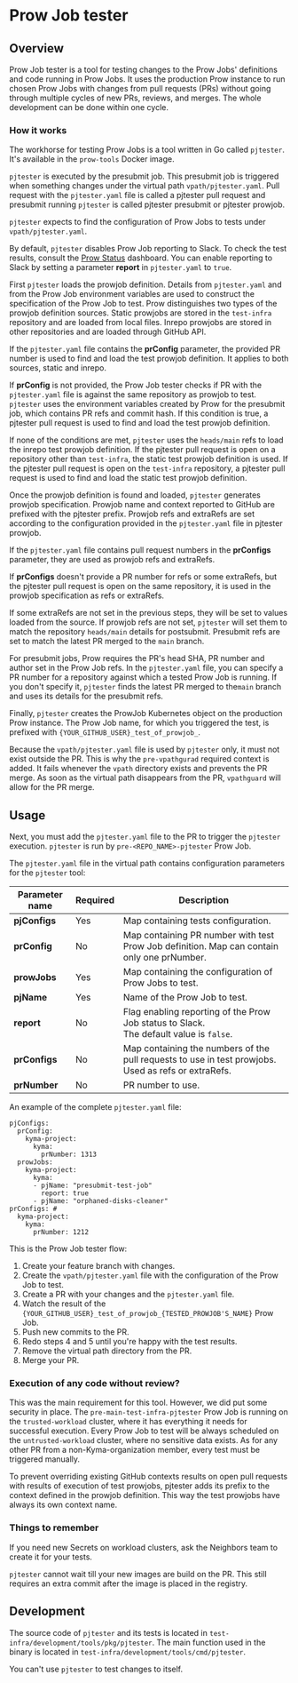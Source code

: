 # Prow Job tester

## Overview

Prow Job tester is a tool for testing changes to the Prow Jobs' definitions and code running in Prow Jobs. It uses the production Prow instance to run chosen Prow Jobs with changes from pull requests (PRs) without going through multiple cycles of new PRs, reviews, and merges. The whole development can be done within one cycle.

### How it works

The workhorse for testing Prow Jobs is a tool written in Go called `pjtester`. It's available in the `prow-tools` Docker image.

`pjtester` is executed by the presubmit job. This presubmit job is triggered when something changes under the virtual path `vpath/pjtester.yaml`. Pull request with the `pjtester.yaml` file is called a pjtester pull request and presubmit running `pjtester` is called pjtester presubmit or pjtester prowjob.

`pjtester` expects to find the configuration of Prow Jobs to tests under `vpath/pjtester.yaml`.

By default, `pjtester` disables Prow Job reporting to Slack. To check the test results, consult the [Prow Status](https://status.build.kyma-project.io/) dashboard. You can enable reporting to Slack by setting a parameter **report** in `pjtester.yaml` to `true`.

First `pjtester` loads the prowjob definition. Details from `pjtester.yaml` and from the Prow Job environment variables are used to construct the specification of the Prow Job to test. Prow distinguishes two types of the prowjob definition sources. Static prowjobs are stored in the `test-infra` repository and are loaded from local files. Inrepo prowjobs are stored in other repositories and are loaded through GitHub API.

If the `pjtester.yaml` file contains the **prConfig** parameter, the provided PR number is used to find and load the test prowjob definition. It applies to both sources, static and inrepo.

If **prConfig** is not provided, the Prow Job tester checks if PR with the `pjtester.yaml` file is against the same repository as prowjob to test. `pjtester` uses the environment variables created by Prow for the presubmit job, which contains PR refs and commit hash. If this condition is true, a pjtester pull request is used to find and load the test prowjob definition.

If none of the conditions are met, `pjtester` uses the `heads/main` refs to load the inrepo test prowjob definition. If the pjtester pull request is open on a repository other than `test-infra`, the static test prowjob definition is used. If the pjtester pull request is open on the `test-infra` repository, a pjtester pull request is used to find and load the static test prowjob definition.

Once the prowjob definition is found and loaded, `pjtester` generates prowjob specification. Prowjob name and context reported to GitHub are prefixed with the pjtester prefix. Prowjob refs and extraRefs are set according to the configuration provided in the `pjtester.yaml` file in pjtester prowjob.

If the `pjtester.yaml` file contains pull request numbers in the **prConfigs** parameter, they are used as prowjob refs and extraRefs.

If **prConfigs** doesn't provide a PR number for refs or some extraRefs, but the pjtester pull request is open on the same repository, it is used in the prowjob specification as refs or extraRefs.

If some extraRefs are not set in the previous steps, they will be set to values loaded from the source. If prowjob refs are not set, `pjtester` will set them to match the repository `heads/main` details for postsubmit. Presubmit refs are set to match the latest PR merged to the `main` branch.

For presubmit jobs, Prow requires the PR's head SHA, PR number and author set in the Prow Job refs. In the `pjtester.yaml` file, you can specify a PR number for a repository against which a tested Prow Job is running. If you don't specify it, `pjtester` finds the latest PR merged to the`main` branch and uses its details for the presubmit refs.

Finally, `pjtester` creates the ProwJob Kubernetes object on the production Prow instance. The Prow Job name, for which you triggered the test, is prefixed with `{YOUR_GITHUB_USER}_test_of_prowjob_`.

Because the `vpath/pjtester.yaml` file is used by `pjtester` only, it must not exist outside the PR. This is why the `pre-vpathgurad` required context is added. It fails whenever the `vpath` directory exists and prevents the PR merge. As soon as the virtual path disappears from the PR, `vpathguard` will allow for the PR merge.


## Usage

Next, you must add the `pjtester.yaml` file to the PR to trigger the `pjtester` execution. `pjtester` is run by `pre-<REPO_NAME>-pjtester` Prow Job.

The `pjtester.yaml` file in the virtual path contains configuration parameters for the `pjtester` tool:

| Parameter name | Required | Description                                                                                             |
|----------------|----------|---------------------------------------------------------------------------------------------------------|
| **pjConfigs**  | Yes      | Map containing tests configuration.                                                                     | Yes |
| **prConfig**   | No       | Map containing PR number with test Prow Job definition. Map can contain only one prNumber.              | Yes |
| **prowJobs**   | Yes      | Map containing the configuration of Prow Jobs to test.                                                  | Yes |
| **pjName**     | Yes      | Name of the Prow Job to test.                                                                           | Yes |
| **report**     | No       | Flag enabling reporting of the Prow Job status to Slack. <br> The default value is `false`.             | No |
| **prConfigs**  | No       | Map containing the numbers of the pull requests to use in test prowjobs. <br> Used as refs or extraRefs. | No |
| **prNumber**   | No       | PR number to use.                                                                                    | No |

An example of the complete `pjtester.yaml` file:

```
pjConfigs:
  prConfig:
    kyma-project:
      kyma:
        prNumber: 1313
  prowJobs:
    kyma-project:
      kyma:
      - pjName: "presubmit-test-job"
        report: true
      - pjName: "orphaned-disks-cleaner"
prConfigs: #
  kyma-project:
    kyma:
      prNumber: 1212
```

This is the Prow Job tester flow:

1. Create your feature branch with changes.
2. Create the `vpath/pjtester.yaml` file with the configuration of the Prow Job to test.
3. Create a PR with your changes and the `pjtester.yaml` file.
4. Watch the result of the `{YOUR_GITHUB_USER}_test_of_prowjob_{TESTED_PROWJOB'S_NAME}` Prow Job.
5. Push new commits to the PR.
6. Redo steps 4 and 5 until you're happy with the test results.
7. Remove the virtual path directory from the PR.
8. Merge your PR.

### Execution of any code without review?

This was the main requirement for this tool. However, we did put some security in place. The `pre-main-test-infra-pjtester` Prow Job is running on the `trusted-workload` cluster, where it has everything it needs for successful execution. Every Prow Job to test will be always scheduled on the `untrusted-workload` cluster, where no sensitive data exists. As for any other PR from a non-Kyma-organization member, every test must be triggered manually.

To prevent overriding existing GitHub contexts results on open pull requests with results of execution of test prowjobs, pjtester adds its prefix to the context defined in the prowjob definition. This way the test prowjobs have always its own context name.

### Things to remember

If you need new Secrets on workload clusters, ask the Neighbors team to create it for your tests.

`pjtester` cannot wait till your new images are build on the PR. This still requires an extra commit after the image is placed in the registry.

## Development

The source code of `pjtester` and its tests is located in `test-infra/development/tools/pkg/pjtester`.
The main function used in the binary is located in `test-infra/development/tools/cmd/pjtester`.

You can't use `pjtester` to test changes to itself.
